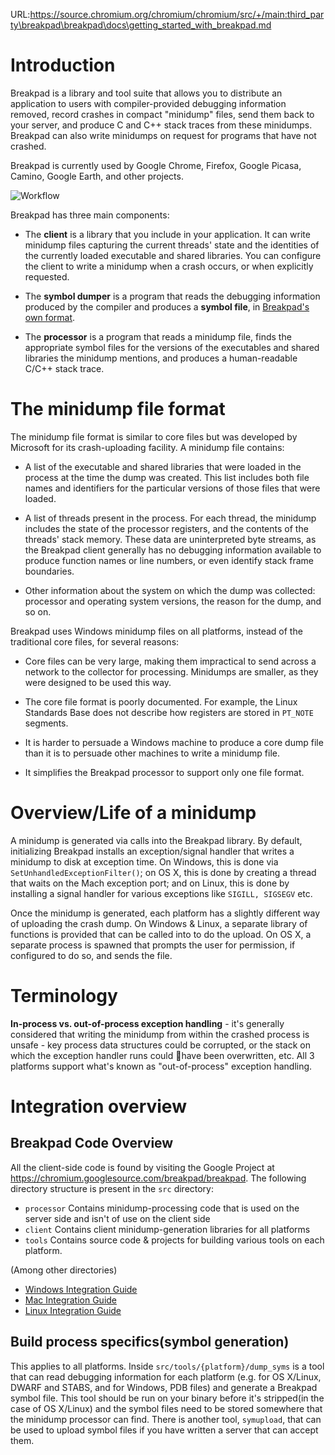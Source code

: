 URL:https://source.chromium.org/chromium/chromium/src/+/main:third_party\breakpad\breakpad\docs\getting_started_with_breakpad.md
# Introduction

Breakpad is a library and tool suite that allows you to distribute an
application to users with compiler-provided debugging information removed,
record crashes in compact "minidump" files, send them back to your server, and
produce C and C++ stack traces from these minidumps. Breakpad can also write
minidumps on request for programs that have not crashed.

Breakpad is currently used by Google Chrome, Firefox, Google Picasa, Camino,
Google Earth, and other projects.

![Workflow](breakpad.png)

Breakpad has three main components:

*   The **client** is a library that you include in your application. It can
    write minidump files capturing the current threads' state and the identities
    of the currently loaded executable and shared libraries. You can configure
    the client to write a minidump when a crash occurs, or when explicitly
    requested.

*   The **symbol dumper** is a program that reads the debugging information
    produced by the compiler and produces a **symbol file**, in [Breakpad's own
    format](symbol_files.md).

*   The **processor** is a program that reads a minidump file, finds the
    appropriate symbol files for the versions of the executables and shared
    libraries the minidump mentions, and produces a human-readable C/C++ stack
    trace.

# The minidump file format

The minidump file format is similar to core files but was developed by Microsoft
for its crash-uploading facility. A minidump file contains:

*   A list of the executable and shared libraries that were loaded in the
    process at the time the dump was created. This list includes both file names
    and identifiers for the particular versions of those files that were loaded.

*   A list of threads present in the process. For each thread, the minidump
    includes the state of the processor registers, and the contents of the
    threads' stack memory. These data are uninterpreted byte streams, as the
    Breakpad client generally has no debugging information available to produce
    function names or line numbers, or even identify stack frame boundaries.

*   Other information about the system on which the dump was collected:
    processor and operating system versions, the reason for the dump, and so on.

Breakpad uses Windows minidump files on all platforms, instead of the
traditional core files, for several reasons:

*   Core files can be very large, making them impractical to send across a
    network to the collector for processing. Minidumps are smaller, as they were
    designed to be used this way.

*   The core file format is poorly documented. For example, the Linux Standards
    Base does not describe how registers are stored in `PT_NOTE` segments.

*   It is harder to persuade a Windows machine to produce a core dump file than
    it is to persuade other machines to write a minidump file.

*   It simplifies the Breakpad processor to support only one file format.

# Overview/Life of a minidump

A minidump is generated via calls into the Breakpad library. By default,
initializing Breakpad installs an exception/signal handler that writes a
minidump to disk at exception time. On Windows, this is done via
`SetUnhandledExceptionFilter()`; on OS X, this is done by creating a thread that
waits on the Mach exception port; and on Linux, this is done by installing a
signal handler for various exceptions like `SIGILL, SIGSEGV` etc.

Once the minidump is generated, each platform has a slightly different way of
uploading the crash dump. On Windows & Linux, a separate library of functions is
provided that can be called into to do the upload. On OS X, a separate process
is spawned that prompts the user for permission, if configured to do so, and
sends the file.

# Terminology

**In-process vs. out-of-process exception handling** - it's generally considered
that writing the minidump from within the crashed process is unsafe - key
process data structures could be corrupted, or the stack on which the exception
handler runs could have been overwritten, etc. All 3 platforms support what's
known as "out-of-process" exception handling.

# Integration overview

## Breakpad Code Overview

All the client-side code is found by visiting the Google Project at
https://chromium.googlesource.com/breakpad/breakpad. The following directory structure is
present in the `src` directory:

*   `processor` Contains minidump-processing code that is used on the server
    side and isn't of use on the client side
*   `client` Contains client minidump-generation libraries for all platforms
*   `tools` Contains source code & projects for building various tools on each
    platform.

(Among other directories)

*   [Windows Integration Guide](windows_client_integration.md)
*   [Mac Integration Guide](mac_breakpad_starter_guide.md)
*   [Linux Integration Guide](linux_starter_guide.md)

## Build process specifics(symbol generation)

This applies to all platforms. Inside `src/tools/{platform}/dump_syms` is a tool
that can read debugging information for each platform (e.g. for OS X/Linux,
DWARF and STABS, and for Windows, PDB files) and generate a Breakpad symbol
file. This tool should be run on your binary before it's stripped(in the case of
OS X/Linux) and the symbol files need to be stored somewhere that the minidump
processor can find. There is another tool, `symupload`, that can be used to
upload symbol files if you have written a server that can accept them.
